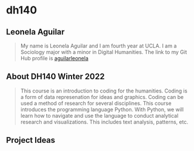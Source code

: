 # dh140
## Leonela Aguilar 
  > My name is Leonela Aguilar and I am fourth year at UCLA. I am a Sociology major with a minor in Digital Humanities. 
  > The link to my Git Hub profile is [aguilarleonela](https://github.com/aguilarleonela) 
  
  ## About DH140 Winter 2022
  > This course is an introduction to coding for the humanities. Coding is a form of data represenation for ideas and graphics. Coding can be used a method of research for several disciplines. This course introduces the programming language Python. With Python, we will learn how to navigate and use the language to conduct analytical research and visualizations. This includes text analysis, patterns, etc. 
  ## Project Ideas 

